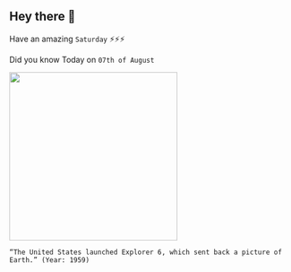 ## Hey there 👋
Have an amazing `Saturday` ⚡⚡⚡

Did you know Today on `07th of August`
 
 [<img src="https://upload.wikimedia.org/wikipedia/commons/3/39/Explorer_6_paddles_up.jpg" width="300" />](https://www.history.com/this-day-in-history/u-s-satellite-photographs-earth) 
 ```
“The United States launched Explorer 6, which sent back a picture of Earth.” (Year: 1959)
```
